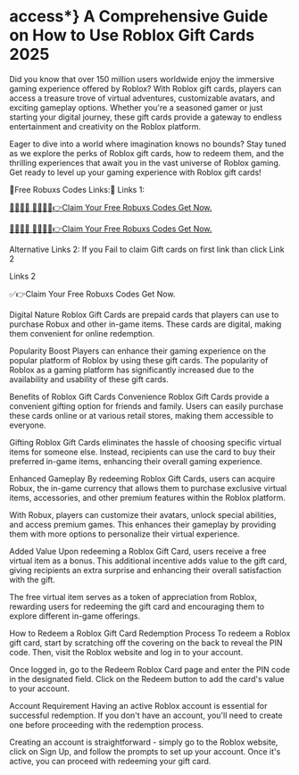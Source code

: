 # access*} A Comprehensive Guide on How to Use Roblox Gift Cards 2025

Did you know that over 150 million users worldwide enjoy the immersive gaming experience offered by Roblox? With Roblox gift cards, players can access a treasure trove of virtual adventures, customizable avatars, and exciting gameplay options. Whether you're a seasoned gamer or just starting your digital journey, these gift cards provide a gateway to endless entertainment and creativity on the Roblox platform.

Eager to dive into a world where imagination knows no bounds? Stay tuned as we explore the perks of Roblox gift cards, how to redeem them, and the thrilling experiences that await you in the vast universe of Roblox gaming. Get ready to level up your gaming experience with Roblox gift cards!

💯Free Robuxs Codes Links:💯
Links 1:

[🔴🔴✅🆓 🎁🎁🎁🎁👉Claim Your Free Robuxs Codes Get Now.](https://appbitly.com/juAHj)

[🔴🔴✅🆓 🎁🎁🎁🎁👉Claim Your Free Robuxs Codes Get Now.
](https://appbitly.com/juAHj)

Alternative Links 2: If you Fail to claim Gift cards on first link than click Link 2

Links 2

✅👉Claim Your Free Robuxs Codes Get Now.

Digital Nature
Roblox Gift Cards are prepaid cards that players can use to purchase Robux and other in-game items. These cards are digital, making them convenient for online redemption.

Popularity Boost
Players can enhance their gaming experience on the popular platform of Roblox by using these gift cards. The popularity of Roblox as a gaming platform has significantly increased due to the availability and usability of these gift cards.

Benefits of Roblox Gift Cards
Convenience
Roblox Gift Cards provide a convenient gifting option for friends and family. Users can easily purchase these cards online or at various retail stores, making them accessible to everyone.

Gifting Roblox Gift Cards eliminates the hassle of choosing specific virtual items for someone else. Instead, recipients can use the card to buy their preferred in-game items, enhancing their overall gaming experience.

Enhanced Gameplay
By redeeming Roblox Gift Cards, users can acquire Robux, the in-game currency that allows them to purchase exclusive virtual items, accessories, and other premium features within the Roblox platform.

With Robux, players can customize their avatars, unlock special abilities, and access premium games. This enhances their gameplay by providing them with more options to personalize their virtual experience.

Added Value
Upon redeeming a Roblox Gift Card, users receive a free virtual item as a bonus. This additional incentive adds value to the gift card, giving recipients an extra surprise and enhancing their overall satisfaction with the gift.

The free virtual item serves as a token of appreciation from Roblox, rewarding users for redeeming the gift card and encouraging them to explore different in-game offerings.

How to Redeem a Roblox Gift Card
Redemption Process
To redeem a Roblox gift card, start by scratching off the covering on the back to reveal the PIN code. Then, visit the Roblox website and log in to your account.

Once logged in, go to the Redeem Roblox Card page and enter the PIN code in the designated field. Click on the Redeem button to add the card's value to your account.

Account Requirement
Having an active Roblox account is essential for successful redemption. If you don't have an account, you'll need to create one before proceeding with the redemption process.

Creating an account is straightforward - simply go to the Roblox website, click on Sign Up, and follow the prompts to set up your account. Once it's active, you can proceed with redeeming your gift card.
